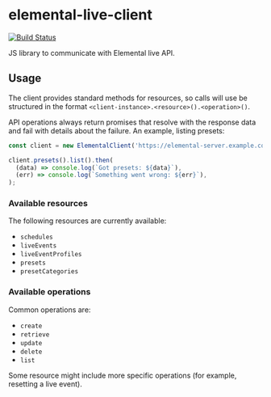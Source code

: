# elemental-live-client

[![Build Status](https://travis-ci.org/NYTimes/elemental-live-client.svg?branch=master)](https://travis-ci.org/NYTimes/elemental-live-client)

JS library to communicate with Elemental live API.

## Usage

The client provides standard methods for resources, so calls will use be
structured in the format ``<client-instance>.<resource>().<operation>()``.

API operations always return promises that resolve with the response data and
fail with details about the failure. An example, listing presets:

```javascript
const client = new ElementalClient('https://elemental-server.example.com');

client.presets().list().then(
  (data) => console.log(`Got presets: ${data}`),
  (err) => console.log(`Something went wrong: ${err}`),
);
```

### Available resources

The following resources are currently available:

* ``schedules``
* ``liveEvents``
* ``liveEventProfiles``
* ``presets``
* ``presetCategories``

### Available operations

Common operations are:

* ``create``
* ``retrieve``
* ``update``
* ``delete``
* ``list``

Some resource might include more specific operations (for example, resetting a
live event).
